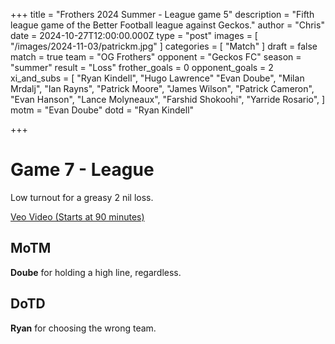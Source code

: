 +++
title = "Frothers 2024 Summer - League game 5"
description = "Fifth league game of the Better Football league against Geckos."
author = "Chris"
date = 2024-10-27T12:00:00.000Z
type = "post"
images = [ "/images/2024-11-03/patrickm.jpg" ]
categories = [ "Match" ]
draft = false
match = true
team = "OG Frothers"
opponent = "Geckos FC"
season = "summer"
result = "Loss"
frother_goals = 0
opponent_goals = 2
xi_and_subs = [
  "Ryan Kindell",
  "Hugo Lawrence"
  "Evan Doube",
  "Milan Mrdalj",
  "Ian Rayns",
  "Patrick Moore",
  "James Wilson",
  "Patrick Cameron",
  "Evan Hanson",
  "Lance Molyneaux",
  "Farshid Shokoohi",
  "Yarride Rosario",
]
motm = "Evan Doube"
dotd = "Ryan Kindell"

+++

# Game 7 - League

Low turnout for a greasy 2 nil loss.

[Veo Video (Starts at 90 minutes)](https://app.veo.co/matches/20241110-ce477da0-006b-400b-8eff-209c7c71659b-dd489d60/#t=84:56)

## MoTM
**Doube** for holding a high line, regardless.


## DoTD
**Ryan** for choosing the wrong team.